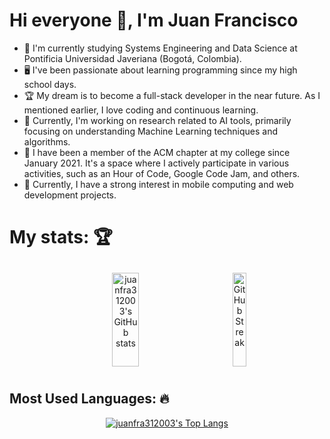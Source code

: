 <h1>Hi everyone 🤙, I'm Juan Francisco </h1>

<div align="left">
  <ul>
    <li>📘 I'm currently studying Systems Engineering and Data Science at Pontificia Universidad Javeriana (Bogotá, Colombia).</li>
    <li>🖥 I've been passionate about learning programming since my high school days.</li>
    <li>🏆 My dream is to become a full-stack developer in the near future. As I mentioned earlier, I love coding and continuous learning.</li>
    <li>🤖 Currently, I'm working on research related to AI tools, primarily focusing on understanding Machine Learning techniques and algorithms.</li>
    <li>🥇 I have been a member of the ACM chapter at my college since January 2021. It's a space where I actively participate in various activities, such as an Hour of Code, Google Code Jam, and others.</li>
    <li>🧠 Currently, I have a strong interest in mobile computing and web development projects.</li>
  </ul>
</div>

<h1> My stats: 🏆 </h2>
<div align="center">
  <div style="display: flex; flex-direction: row; align-items: center; justify-content: center;">
    <a href="https://github-readme-stats.demolab.com/?user=juanfra312003" style="margin: 10px;">
      <img src="https://github-readme-stats.vercel.app/api?username=juanfra312003&show_icons=true&theme=algolia" alt="juanfra312003's GitHub stats" width="45%" height="150px";">
    </a>
    <a href="https://streak-stats.demolab.com/?user=juanfra312003" style="margin: 10px;">
      <img src="https://streak-stats.demolab.com/?user=juanfra312003&theme=algolia" alt="GitHub Streak" width="45%" height="150px";">
    </a>
  </div>
</div>


<h2> Most Used Languages: 🔥 </h2>
<div align="center">
  <a href="[https://top-langs-stats.demolab.com/?user=juanfra312003](https://github-readme-stats-git-masterrstaa-rickstaa.vercel.app/api/top-langs/)">
    <img src="https://github-readme-stats-git-masterrstaa-rickstaa.vercel.app/api/top-langs/?username=juanfra312003&amp;layout=donut&amp;title_color=3382ed&amp;text_color=ffffff&amp;icon_color=0891b2&amp;bg_color=181824&amp;hide_border=true&amp;show_icons=true&amp;langs_count=10&theme=algolia" style="max-width: 100%;" alt="juanfra312003's Top Langs">
  </a>
</div>




<!--
**juanfra312003/juanfra312003** is a ✨ _special_ ✨ repository because its `README.md` (this file) appears on your GitHub profile.

Here are some ideas to get you started:

- 🔭 I’m currently working on ...
- 🌱 I’m currently learning ...
- 👯 I’m looking to collaborate on ...
- 🤔 I’m looking for help with ...
- 💬 Ask me about ...
- 📫 How to reach me: ...
- 😄 Pronouns: ...
- ⚡ Fun fact: ...
-->
